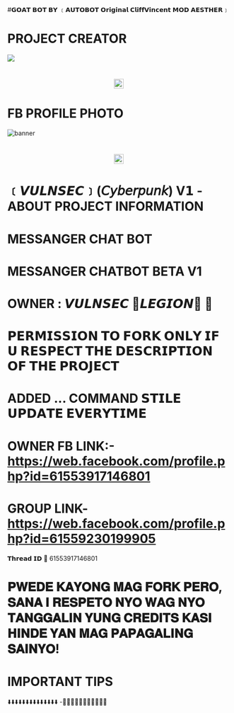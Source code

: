 #𝗚𝗢𝗔𝗧 𝗕𝗢𝗧 𝗕𝗬 ﹝𝗔𝗨𝗧𝗢𝗕𝗢𝗧 𝗢𝗿𝗶𝗴𝗶𝗻𝗮𝗹 𝗖𝗹𝗶𝗳𝗳𝗩𝗶𝗻𝗰𝗲𝗻𝘁 𝗠𝗢𝗗 𝗔𝗘𝗦𝗧𝗛𝗘𝗥﹞
# PROJECT CREATOR</h1>
<img src="https://i.postimg.cc/xjPpZwqm/448506764-122150835704130571-2039179753456371543-n.jpg">
<h1 align="center"><img src="./dashboard/images/logo-non-bg.png" width="22px"> 

# FB PROFILE PHOTO</h1>
<img src="https://ibb.co/WvbnPcK" alt="banner">
<h1 align="center"><img src="./dashboard/images/logo-non-bg.png" width="22px"> 
 
  # ﹝𝙑𝙐𝙇𝙉𝙎𝙀𝘾﹞(𝘊𝘺𝘣𝘦𝘳𝘱𝘶𝘯𝘬)  V𝟭 - ABOUT PROJECT INFORMATION</h1>

# MESSANGER CHAT BOT
# MESSANGER CHATBOT BETA V1
# OWNER : 𝙑𝙐𝙇𝙉𝙎𝙀𝘾 🔵𝙇𝙀𝙂𝙄𝙊𝙉🔵 🍒
# 𝗣𝗘𝗥𝗠𝗜𝗦𝗦𝗜𝗢𝗡 𝗧𝗢 𝗙𝗢𝗥𝗞 𝗢𝗡𝗟𝗬 𝗜𝗙 𝗨 𝗥𝗘𝗦𝗣𝗘𝗖𝗧 𝗧𝗛𝗘 𝗗𝗘𝗦𝗖𝗥𝗜𝗣𝗧𝗜𝗢𝗡 𝗢𝗙 𝗧𝗛𝗘 𝗣𝗥𝗢𝗝𝗘𝗖𝗧
# ADDED ... COMMAND 𝗦𝗧𝗜𝗟𝗘 𝗨𝗣𝗗𝗔𝗧𝗘 𝗘𝗩𝗘𝗥𝗬𝗧𝗜𝗠𝗘
# OWNER FB LINK:-https://web.facebook.com/profile.php?id=61553917146801
# GROUP LINK-https://web.facebook.com/profile.php?id=61559230199905
𝗧𝗵𝗿𝗲𝗮𝗱 𝗜𝗗 💬
61553917146801
# 𝐏𝐖𝐄𝐃𝐄 𝐊𝐀𝐘𝐎𝐍𝐆 𝐌𝐀𝐆 𝐅𝐎𝐑𝐊 𝐏𝐄𝐑𝐎, 𝐒𝐀𝐍𝐀 𝐈 𝐑𝐄𝐒𝐏𝐄𝐓𝐎 𝐍𝐘𝐎 𝐖𝐀𝐆 𝐍𝐘𝐎 𝐓𝐀𝐍𝐆𝐆𝐀𝐋𝐈𝐍 𝐘𝐔𝐍𝐆 𝐂𝐑𝐄𝐃𝐈𝐓𝐒 𝐊𝐀𝐒𝐈 𝐇𝐈𝐍𝐃𝐄 𝐘𝐀𝐍 𝐌𝐀𝐆 𝐏𝐀𝐏𝐀𝐆𝐀𝐋𝐈𝐍𝐆 𝐒𝐀𝐈𝐍𝐘𝐎!

# IMPORTANT TIPS
⬇️⬇️⬇️⬇️⬇️⬇️⬇️⬇️⬇️⬇️⬇️⬇️⬇️⬇️
-🔵🔵🔵🔵🔵🔵🔵🔵🔵🔵🔵
